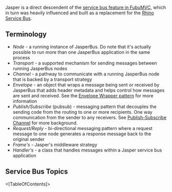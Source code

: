 <!--title: Messaging-->

Jasper is a direct descendent of the <a href="https://fubumvc.github.io/documentation/servicebus/">service bus feature in FubuMVC</a>, which in turn
was heavily influenced and built as a replacement for the <a href="https://hibernatingrhinos.com/oss/rhino-service-bus">Rhino Service Bus</a>.

## Terminology

* _Node_ - a running instance of JasperBus. Do note that it's actually possible to run more than
  one JasperBus application in the same process
* _Transport_ - a supported mechanism for sending messages between running JasperBus nodes
* _Channel_ - a pathway to communicate with a running JasperBus node that is backed by a transport strategy
* _Envelope_ - an object that wraps a message being sent or received by JasperBus that adds header metadata and helps control
  how messages are sent and received. See the [Envelope Wrapper pattern](http://www.enterpriseintegrationpatterns.com/patterns/messaging/EnvelopeWrapper.html) for more information
* _Publish/Subscribe_ (pubsub) - messaging pattern that decouples the sending code from the routing to one or more recipients. One way communication from the sender
  to any receivers. See [Publish-Subscribe Channel](http://www.enterpriseintegrationpatterns.com/patterns/messaging/PublishSubscribeChannel.html) for more background.
* _Request/Reply_ - bi-directional messaging pattern where a request message to one node generates a response message back to the original sender
* _Frame's_ - Jasper's middleware strategy
* _Handler's_ - a class that handles messages within a Jasper service bus application

## Service Bus Topics

<[TableOfContents]>
